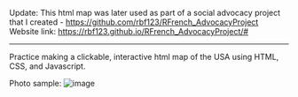 Update: This html map was later used as part of a social advocacy project that I created - https://github.com/rbf123/RFrench_AdvocacyProject
Website link: https://rbf123.github.io/RFrench_AdvocacyProject/#

---

Practice making a clickable, interactive html map of the USA using HTML, CSS, and Javascript.

Photo sample:
![image](https://github.com/rbf123/htmlmappractice/assets/108244092/078e42cd-8c63-4ecf-b2ea-9e0ca7740988)
